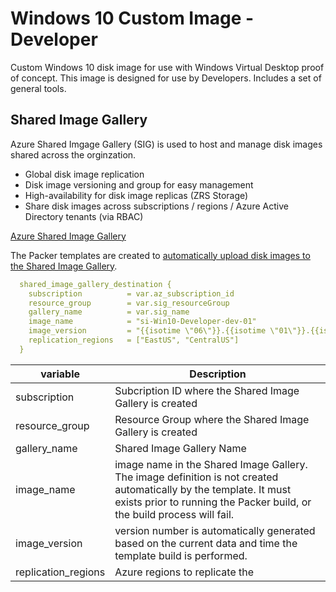 # Windows 10 Custom Image - Developer

Custom Windows 10 disk image for use with Windows Virtual Desktop proof of concept. This image is designed for use by Developers. Includes a set of general tools.


## Shared Image Gallery

Azure Shared Imgage Gallery (SIG) is used to host and manage disk images shared across the orginzation.

- Global disk image replication
- Disk image versioning and group for easy management
- High-availability for disk image replicas (ZRS Storage)
- Share disk images across subscriptions / regions / Azure Active Directory tenants (via RBAC)

[Azure Shared Image Gallery](https://docs.microsoft.com/en-us/azure/virtual-machines/windows/shared-image-galleries#:~:text=Shared%20Image%20Gallery%20is%20a%20service%20that%20helps,Versioning%20and%20grouping%20of%20images%20for%20easier%20management.)

The Packer templates are created to [automatically upload disk images to the Shared Image Gallery](https://www.packer.io/docs/builders/azure/arm#shared_image_gallery_destination). 

```yaml
  shared_image_gallery_destination {
    subscription          = var.az_subscription_id
    resource_group        = var.sig_resourceGroup
    gallery_name          = var.sig_name
    image_name            = "si-Win10-Developer-dev-01"
    image_version         = "{{isotime \"06\"}}.{{isotime \"01\"}}.{{isotime \"02030405\"}}"
    replication_regions   = ["EastUS", "CentralUS"]
  }
```

|variable|Description|
|---|---|
|subscription| Subcription ID where the Shared Image Gallery is created |
|resource_group| Resource Group where the Shared Image Gallery is created |
|gallery_name| Shared Image Gallery Name|
|image_name| image name in the Shared Image Gallery. The image definition is not created automatically by the template. It must exists prior to running the Packer build, or the build process will fail.|
|image_version| version number is automatically generated based on the current data and time the template build is performed.|
|replication_regions| Azure regions to replicate the |
